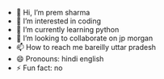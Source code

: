 - 👋 Hi, I’m prem sharma
- 👀 I’m interested in coding
- 🌱 I’m currently learning python
- 💞️ I’m looking to collaborate on jp morgan
- 📫 How to reach me bareilly uttar pradesh
- 😄 Pronouns: hindi english
- ⚡ Fun fact: no

<!---
prem sharma is a ✨ special ✨ repository because its `README.md` (this file) appears on your GitHub profile.
You can click the Preview link to take a look at your changes.
--->
